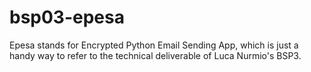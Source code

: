 # bsp03-epesa
Epesa stands for Encrypted Python Email Sending App, which is just a handy way to refer to the technical deliverable of Luca Nurmio's BSP3.
